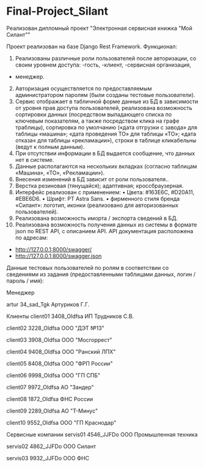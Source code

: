 # Final-Project_Silant

Реализован дипломный проект "Электронная сервисная книжка "Мой Силант""

Проект реализован на базе Django Rest Framework.
Функционал:
1. Реализованы различные роли пользователей после авторизации, со своим уровнем доступа: 
-гость, 
-клиент, 
-сервисная организация,
- менеджер.
2. Авторизация осуществляется по предоставляемым администратором паролям (были созданы тестовые пользователи).
3. Сервис отображает в табличной форме данные из БД в зависимости от уровня прав доступа пользователей, реализована возможность сортировки данных (посредством выпадающего списка по ключевым показателям, а также посредством клика на графе траблицы), сортировка по умолчанию («дата отгрузки с завода» для таблицы «машина»; «дата проведения ТО» для таблицы «ТО»; «дата отказа« для таблицы «рекламации»), строки в таблице кликабельны (ведут к полным данным).
4. При отсутствии информации в БД выдается сообщение, что данных нет в системе.
5. Данные располагаются на нескольких вкладках (согласно таблицам «Машина», «ТО», «Рекламации»).
6. Внесения изменений в БД зависит от роли пользователя..
7. Верстка резиновая (тянущайся); адаптивная; кроссбраузерная.
8. Интерфейс реализован с применением:
•	Цвета: #163E6C, #D20A11, #EBE6D6.
•	Шрифт: PT Astra Sans.
•	фирменного стиля бренда «Силант»: логотип, иконки (реализовано для авторизованных пользователей).
9. Реализована возможность иморта / экспорта сведений в БД.
10. Реализована возможность получения данных из системы в формате json по REST API, с описанием API. API документация расположена по адресам:
 - http://127.0.0.1:8000/swagger/
 - http://127.0.0.1:8000/swagger.json

Данные тестовых пользователей по ролям в соответствии со сведениями из задания (предоставленными таблицами данных, логин / пароль / имя):

Менеджер </p>
artur
34_sad_Tgk
Артуриков Г.Г.


Клиенты
client01
3408_Oldfsa
ИП Трудников С.В.

client02
3228_Oldfsa
ООО "ДЭТ №13"

client03
3908_Oldfsa
ООО "Мосгоррест"

client04
9408_Oldfsa
ООО "Ранский ЛПХ"

client05
8408_Oldfsa
ООО "ФРП России"

client06
9998_Oldfsa
ООО "ГП СПБ"

client07
9972_Oldfsa
АО "Зандер"

client08
1872_Oldfsa
ФНС России

client09
2289_Oldfsa
АО "Т-Минус"

client10
9552_Oldfsa
ООО "ГП Краснодар"


Сервисные компании
servis01
4546_JJFDo
ООО Промышленная техника

servis02
4862_JJFDo
ООО Силант

servis03
9932_JJFDo
ООО ФНС

